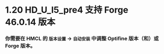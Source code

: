 # 1.20 HD_U_I5_pre4 支持 Forge 46.0.14 版本

### 你需要在 HMCL 的 `版本设置` -> `自动安装` 中调整 Optifine 版本（和）或 Forge 版本。
